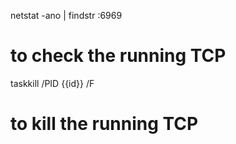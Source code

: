 netstat -ano | findstr :6969  
# to check the running TCP

taskkill /PID {{id}} /F
# to kill the running TCP
